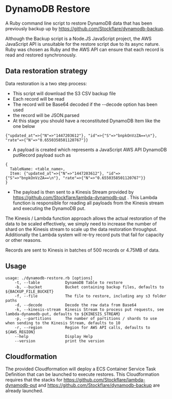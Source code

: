 # DynamoDB Restore

A Ruby command line script to restore DynamoDB data that has been previously backup up by https://github.com/Stockflare/dynamodb-backup.

Although the Backup script is a Node.JS JavaScript project, the AWS JavaScript API is unsuitable for the restore script due to its async nature.  Ruby was chosen as Ruby and the AWS API can ensure that each record is read and restored synchronously.

## Data restoration strategy
Data restoration is a two step process:
* This script will download the S3 CSV backup file
* Each record will be read
* The record will be Base64 decoded if the --decode option has been used
* the record will be JSON.parsed
* At this stage you should have a reconstituted DynamoDB Item like the one below
 ```
{"updated_at"=>{"N"=>"1447203612"}, "id"=>{"S"=>"bnpkOnVzZA==\n"}, "rate"=>{"N"=>"0.6550358501120767"}}
```

* A payload is created which represents a JavaScript AWS API DynamoDB putRecord payload such as
```
{
  TableName: <table_name>,
  Item: {"updated_at"=>{"N"=>"1447203612"}, "id"=>{"S"=>"bnpkOnVzZA==\n"}, "rate"=>{"N"=>"0.6550358501120767"}}
}
```
* The payload is then sent to a Kinesis Stream provided by https://github.com/Stockflare/lambda-dynamodb-put . This Lambda function is responsible for reading all payloads from the Kinesis stream and executing the DynamoDB put.

The Kinesis / Lambda function approach allows the actual restoration of the data to be scaled effectively, we simply need to increase the number of shard on the Kinesis stream to scale up the data restoration throughput.  Additionally the Lambda system will re-try record puts that fail for capacity or other reasons.

Records are sent to Kinesis in batches of 500 records or 4.75MB of data.

## Usage
```
usage: ./dynamodb-restore.rb [options]
    -t, --table           DynamoDB Table to restore
    -b, --bucket          Bucket containing backup files, defaults to  ${BACKUP_FILE_BUCKET}
    -f, --file            The file to restore, including any s3 folder paths
    -d, --decode          Decode the row data from Base64
    -k, --kinesis-stream  Kinesis Stream to process put requests, see lambda-dynamodb-put, defaults to ${KINESIS_STREAM}
    -p, --partitions      The number of partitions / shards to use when sending to the Kinesis Stream, defaults to 10
    -r, --region          Region for AWS API calls, defaults to ${AWS_REGION}
    --help                Display Help
    --version             print the version
```

## Cloudformation
The provided Cloudformation will deploy a ECS Container Service Task Definition that can be launched to execute restores.  This Cloudformation requires that the stacks for https://github.com/Stockflare/lambda-dynamodb-put and https://github.com/Stockflare/dynamodb-backup are already launched.
